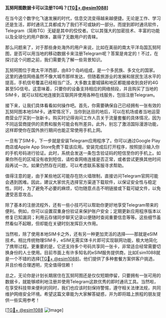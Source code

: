 **瓦努阿图数据卡可以注册TG吗？[[TG💪+ @esim1088](https://t.me/s/esim1088)]**

在当今这个数字化飞速发展的时代，信息交流变得越来越便捷。无论是工作、学习还是生活，即时通讯工具都成为了我们不可或缺的一部分。而提到即时通讯软件，Telegram（简称TG）无疑是其中的佼佼者。它以其强大的加密技术、丰富的功能以及全球化的用户群体，赢得了无数用户的青睐。

那么问题来了，对于那些身处海外的用户来说，比如在美丽的南太平洋岛国瓦努阿图，是否可以用当地的移动数据卡来注册Telegram呢？答案是肯定的！不过，在探讨这个问题之前，我们需要先了解一些背景知识。

瓦努阿图位于南太平洋西部，由83个岛屿组成，是一个多民族、多文化的国家。这里的通信网络虽然不像大城市那样发达，但随着旅游业的发展和居民生活水平的提高，手机信号覆盖已经相当广泛。大多数主要城镇和地区都能接收到良好的4G甚至5G信号。这意味着，只要你的设备支持相应的网络频段，并且购买了当地的SIM卡，就可以轻松地连接到互联网并使用各种在线服务，包括注册Telegram。

接下来，让我们具体看看如何操作吧。首先，你需要确保自己已经拥有一张有效的瓦努阿图本地SIM卡。通常情况下，当你到达目的地后，可以在机场或者当地运营商营业厅买到一张新卡。购买时记得询问工作人员关于流量套餐的具体情况，因为不同运营商提供的资费和服务可能会有所差异。此外，别忘了激活国际漫游功能，这样即使你在国外旅行期间也能正常使用手机上网。

一旦有了SIM卡，下一步就是安装Telegram应用程序了。你可以通过Google Play商店或Apple App Store免费下载该应用。安装完成后打开程序，按照提示输入你的手机号码进行验证。此时，系统会发送一条包含验证码的短信至你的手机上。如果你所在的区域没有收到短信，请检查网络连接是否正常，或者尝试更换其他时间段再试一次。如果仍然存在问题，可以考虑联系客服寻求帮助。

值得注意的是，由于某些地区可能存在防火墙限制，直接访问Telegram官网可能会遇到困难。因此，建议大家优先选择官方渠道下载软件，以保证安全性与稳定性。同时，为了避免不必要的麻烦，切勿随意点击不明链接或下载可疑文件，以免遭受恶意攻击。

除了基本的注册流程外，还有一些小技巧可以帮助你更好地享受Telegram带来的便利。例如，你可以设置双重身份验证来保护账户安全；定期更新应用程序版本以修复已知漏洞；利用云存储同步聊天记录以便随时查阅重要信息等等。这些细节虽然看似不起眼，但却能在关键时刻发挥巨大作用。

当然啦，除了使用本地SIM卡之外，还有另一种更加灵活的选择——那就是eSIM技术。相比传统物理SIM卡，eSIM无需实体卡片即可实现联网功能，极大地简化了携带过程。更重要的是，它还支持多个号码共享同一张卡，非常适合经常需要切换身份的人士使用。目前市面上有许多知名的eSIM服务提供商，比如Esim1088就是一个不错的选择[[TG💪+ @esim1088](https://t.me/s/esim1088)]。他们提供了多种套餐方案供客户挑选，并且价格合理透明，完全值得信赖！

总之，无论你是计划长期居住在瓦努阿图还是仅仅短期停留，只要拥有一张可用的数据卡，就能够顺利地注册并使用Telegram这款优秀的即时通讯工具。当然啦，在享受科技带来便利的同时，我们也应该时刻保持警惕，遵守相关法律法规，共同维护网络安全环境。希望这篇文章能为大家解答疑惑，并为即将踏上旅程的朋友提供一些实用参考！

[[TG💪+ @esim1088](https://t.me/s/esim1088) ![Image](https://i.postimg.cc/4NQfJmqS/Snipaste-2025-05-13-00-14-12.png)]